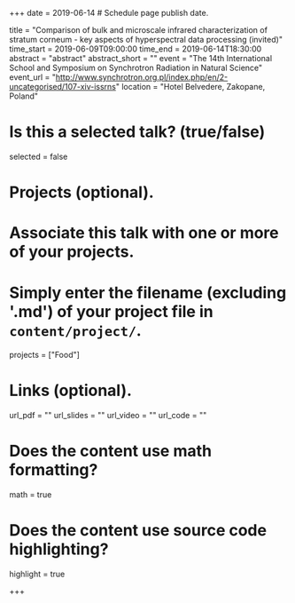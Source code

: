+++
date = 2019-06-14  # Schedule page publish date.

title = "Comparison of bulk and microscale infrared characterization of stratum corneum - key aspects of hyperspectral data processing (invited)"
time_start = 2019-06-09T09:00:00
time_end = 2019-06-14T18:30:00
abstract = "abstract"
abstract_short = ""
event = "The 14th International School and Symposium on Synchrotron Radiation in Natural Science"
event_url = "http://www.synchrotron.org.pl/index.php/en/2-uncategorised/107-xiv-issrns"
location = "Hotel Belvedere, Zakopane, Poland"

# Is this a selected talk? (true/false)
selected = false

# Projects (optional).
#   Associate this talk with one or more of your projects.
#   Simply enter the filename (excluding '.md') of your project file in `content/project/`.
projects = ["Food"]

# Links (optional).
url_pdf = ""
url_slides = ""
url_video = ""
url_code = ""

# Does the content use math formatting?
math = true

# Does the content use source code highlighting?
highlight = true

+++

